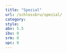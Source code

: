```yaml
---
title: "Spezial"
url: /schlossbru/spezial/
category: 
style: 
abv: 5.5
ibu: 0
srm: 0
upc: 0
---
```



